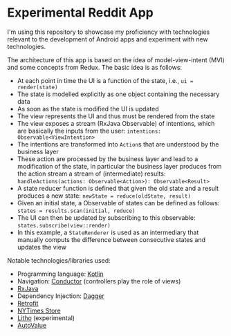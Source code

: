 # Experimental Reddit App

I'm using this repository to showcase my proficiency with technologies relevant to the development of Android apps and experiment with new technologies.

The architecture of this app is based on the idea of model-view-intent (MVI) and some concepts from Redux. The basic idea is as follows:

- At each point in time the UI is a function of the state, i.e., `ui = render(state)`
- The state is modelled explicitly as one object containing the necessary data
- As soon as the state is modified the UI is updated
- The view represents the UI and thus must be rendered from the state
- The view exposes a stream (RxJava Observable) of intentions, 
which are basically the inputs from the user: `intentions: Observable<ViewIntention>`
- The intentions are transformed into `Action`s that are understood by the business layer
- These action are processed by the business layer and lead to a modification of the state, 
in particular the business layer produces from the action stream a stream of (intermediate) results: 
`handleActions(actions: Observable<Action>): Observable<Result>`
- A state reducer function is defined that given the old state and a result produces a new state: `newState = reduce(oldState, result)`
- Given an initial state, a Observable of states can be defined as follows: `states = results.scan(initial, reduce)`
- The UI can then be updated by subscribing to this observable: `states.subscribe(view::render)`
- In this example, a `StateRenderer` is used as an intermediary that manually computs the difference 
between consecutive states and updates the view


Notable technologies/libraries used:
- Programming language: [Kotlin](http://kotl.in)
- Navigation: [Conductor](https://github.com/bluelinelabs/Conductor) (controllers play the role of views)
- [RxJava](https://github.com/ReactiveX/RxJava)
- Dependency Injection: [Dagger](https://github.com/google/dagger)
- [Retrofit](https://github.com/square/retrofit)
- [NYTimes Store](https://github.com/NYTimes/Store)
- [Litho](https://github.com/facebook/litho) (experimental)
- [AutoValue](https://github.com/google/auto/tree/master/value)
